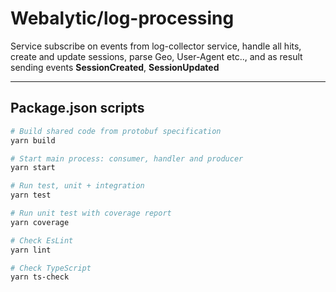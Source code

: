 # Webalytic/log-processing

Service subscribe on events from log-collector service, handle all hits, create and update sessions, parse Geo, User-Agent etc.., and as result sending events **SessionCreated**, **SessionUpdated**

---
## Package.json scripts

```bash
# Build shared code from protobuf specification
yarn build

# Start main process: consumer, handler and producer 
yarn start

# Run test, unit + integration
yarn test

# Run unit test with coverage report 
yarn coverage

# Check EsLint
yarn lint

# Check TypeScript
yarn ts-check
```
